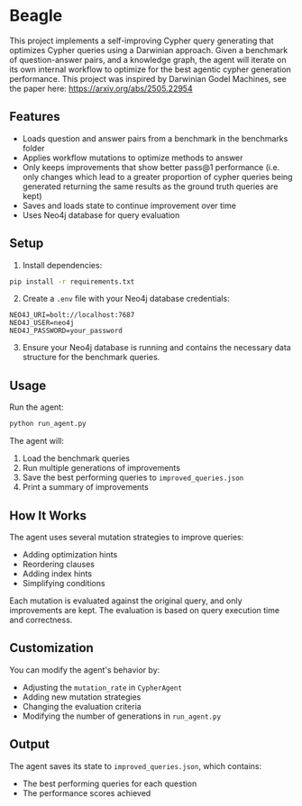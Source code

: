 # Beagle

This project implements a self-improving Cypher query generating that optimizes Cypher queries using a Darwinian approach. Given a benchmark of question-answer pairs, and a knowledge graph, the agent will iterate on its own internal workflow to optimize for the best agentic cypher generation performance. This project was inspired by Darwinian Godel Machines, see the paper here: https://arxiv.org/abs/2505.22954

## Features

- Loads question and answer pairs from a benchmark in the benchmarks folder
- Applies workflow mutations to optimize methods to answer
- Only keeps improvements that show better pass@1 performance (i.e. only changes which lead to a greater proportion of cypher queries being generated returning the same results as the ground truth queries are kept)
- Saves and loads state to continue improvement over time
- Uses Neo4j database for query evaluation

## Setup

1. Install dependencies:
```bash
pip install -r requirements.txt
```

2. Create a `.env` file with your Neo4j database credentials:
```
NEO4J_URI=bolt://localhost:7687
NEO4J_USER=neo4j
NEO4J_PASSWORD=your_password
```

3. Ensure your Neo4j database is running and contains the necessary data structure for the benchmark queries.

## Usage

Run the agent:
```bash
python run_agent.py
```

The agent will:
1. Load the benchmark queries
2. Run multiple generations of improvements
3. Save the best performing queries to `improved_queries.json`
4. Print a summary of improvements

## How It Works

The agent uses several mutation strategies to improve queries:
- Adding optimization hints
- Reordering clauses
- Adding index hints
- Simplifying conditions

Each mutation is evaluated against the original query, and only improvements are kept. The evaluation is based on query execution time and correctness.

## Customization

You can modify the agent's behavior by:
- Adjusting the `mutation_rate` in `CypherAgent`
- Adding new mutation strategies
- Changing the evaluation criteria
- Modifying the number of generations in `run_agent.py`

## Output

The agent saves its state to `improved_queries.json`, which contains:
- The best performing queries for each question
- The performance scores achieved 